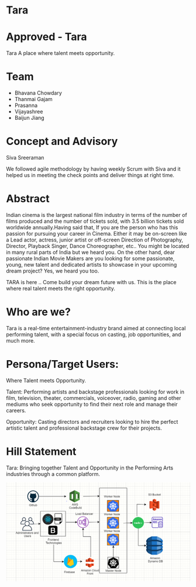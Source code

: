 # Tara

# Approved - Tara

Tara
A place where talent meets opportunity.

# Team

- Bhavana Chowdary
- Thanmai Gajam
- Prasanna
- Vijayashree
- Baijun Jiang

# Concept and Advisory

Siva Sreeraman

We followed agile methodology by having weekly Scrum with Siva and it helped us in meeting the check points and deliver things at right time.

# Abstract

Indian cinema is the largest national film industry in terms of the number of films produced and the number of tickets sold, with 3.5 billion tickets sold worldwide annually.Having said that, If you are the person who has this passion for pursuing your career in Cinema. Either it may be on-screen like a Lead actor, actress, junior artist or off-screen Direction of Photography, Director, Playback Singer, Dance Choreographer, etc.. You might be located in many rural parts of India but we heard you. On the other hand, dear passionate Indian Movie Makers are you looking for some passionate, young, new talent and dedicated artists to showcase in your upcoming dream project? Yes, we heard you too.

TARA is here .. Come build your dream future with us. This is the place where real talent meets the right opportunity.

# Who are we?

Tara is a real-time entertainment-industry brand aimed at connecting local performing talent, with a special focus on casting, job opportunities, and much more.

# Persona/Target Users:

Where Talent meets Opportunity.

Talent:
Performing artists and backstage professionals looking for work in film, television, theater, commercials, voiceover, radio, gaming and other mediums who seek opportunity to find their next role and manage their careers.

Opportunity:
Casting directors and recruiters looking to hire the perfect artistic talent and professional backstage crew for their projects.

# Hill Statement

Tara: Bringing together Talent and Opportunity in the Performing Arts industries through a common platform.

![](images/taraarchitecture.PNG)

